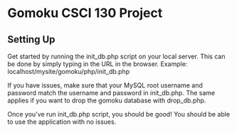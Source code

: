 # Gomoku CSCI 130 Project

## Setting Up

Get started by running the init_db.php script on your local server.
This can be done by simply typing in the URL in the browser.
Example: localhost/mysite/gomoku/php/init_db.php

If you have issues, make sure that your MySQL root username and password match the username and password
in init_db.php. The same applies if you want to drop the gomoku database with drop_db.php.

Once you've run init_db.php script, you should be good! You should be able to use the application with no issues.